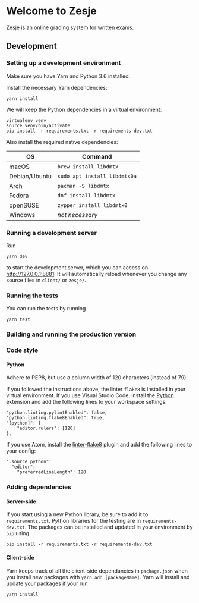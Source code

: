 # Welcome to Zesje

Zesje is an online grading system for written exams.

## Development

### Setting up a development environment
Make sure you have Yarn and Python 3.6 installed.

Install the necessary Yarn dependencies:

    yarn install

We will keep the Python dependencies in a virtual environment:

    virtualenv venv
    source venv/bin/activate
    pip install -r requirements.txt -r requirements-dev.txt

Also install the required native dependencies:

| OS            | Command                      |
|---------------|------------------------------|
| macOS         | `brew install libdmtx`       |
| Debian/Ubuntu | `sudo apt install libdmtx0a` |
| Arch          | `pacman -S libdmtx`          |
| Fedora        | `dnf install libdmtx`        |
| openSUSE      | `zypper install libdmtx0`    |
| Windows       | *not necessary*              |

### Running a development server
Run

    yarn dev

to start the development server, which you can access on http://127.0.0.1:8881.
It will automatically reload whenever you change any source files in `client/`
or `zesje/`.

### Running the tests

You can run the tests by running

    yarn test

### Building and running the production version


### Code style

#### Python
Adhere to PEP8, but use a column width of 120 characters (instead of 79).

If you followed the instructions above, the linter `flake8` is installed in your virtual environment. If you use Visual Studio Code, install the [Python](https://marketplace.visualstudio.com/items?itemName=ms-python.python) extension and add the following lines to your workspace settings:

    "python.linting.pylintEnabled": false,
    "python.linting.flake8Enabled": true,
    "[python]": {
        "editor.rulers": [120]
    },

If you use Atom, install the [linter-flake8](https://atom.io/packages/linter-flake8) plugin and add the following lines to your config:

    ".source.python":
      "editor":
        "preferredLineLength": 120

### Adding dependencies

#### Server-side
If you start using a new Python library, be sure to add it to `requirements.txt`. Python libraries for the testing are in `requirements-dev.txt`.
The packages can be installed and updated in your environment by `pip` using

    pip install -r requirements.txt -r requirements-dev.txt


#### Client-side
Yarn keeps track of all the client-side dependancies in `package.json` when you install new packages with `yarn add [packageName]`. Yarn will install and update your packages if your run

    yarn install
